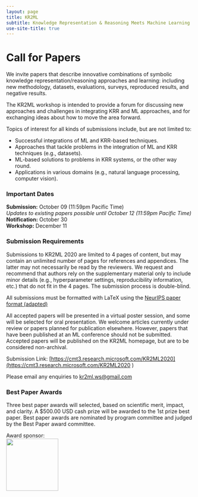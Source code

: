 ```yaml
---
layout: page
title: KR2ML
subtitle: Knowledge Representation & Reasoning Meets Machine Learning
use-site-title: true
---
```


# Call for Papers
We invite papers that describe innovative combinations of symbolic knowledge representation/reasoning approaches and learning: including new methodology, datasets, evaluations, surveys, reproduced results, and negative results.

The KR2ML workshop is intended to provide a forum for discussing new approaches and challenges in integrating KRR and ML approaches, and for exchanging ideas about how to move the area forward. 

Topics of interest for all kinds of submissions include, but are not limited to:
- Successful integrations of ML and KRR-based techniques.
- Approaches that tackle problems in the integration of ML and KRR techniques (e.g., datasets).
- ML-based solutions to problems in KRR systems, or the other way round.
- Applications in various domains (e.g., natural language processing, computer vision).

### Important Dates 

<!--{% include dates.md %}-->
**Submission:** October 09 (11:59pm Pacific Time) <br>
*Updates to existing papers possible until October 12 (11:59pm Pacific Time)*<br>
**Notification:** October 30 <br>
**Workshop:** December 11

### Submission Requirements

Submissions to KR2ML 2020 are limited to 4 pages of content, but may contain an unlimited number of pages for references and appendices. The latter may not necessarily be read by the reviewers. We request and recommend that authors rely on the supplementary material only to include minor details (e.g., hyperparameter settings, reproducibility information, etc.) that do not fit in the 4 pages. The submission process is double-blind.

All submissions must be formatted with LaTeX using the [NeurIPS paper format (adapted)]({site.url}}/2020/img/KR2ML2020_template.zip) 

All accepted papers will be presented in a virtual poster session, and some will be selected for oral presentation. We welcome articles currently under review or papers planned for publication elsewhere. However, papers that have been published at an ML conference should not be submitted. Accepted papers will be published on the KR2ML homepage, but are to be considered non-archival. 

Submission Link: [https://cmt3.research.microsoft.com/KR2ML2020](https://cmt3.research.microsoft.com/KR2ML2020 )

Please email any enquiries to [kr2ml.ws@gmail.com](mailto:kr2ml.ws@gmail.com)

### Best Paper Awards
Three best paper awards will selected, based on scientific merit, impact, and clarity. A $500.00 USD cash prize will be awarded to the 1st prize best paper. Best paper awards are nominated by program committee and judged by the Best Paper award committee. 

Award sponsor:<br>
<a href='https://www.amazon.science/'><img src="{{site.url}}/2020/img/amazon_science.png" height="140px"></a>


